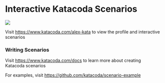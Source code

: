 # Interactive Katacoda Scenarios

[![](http://shields.katacoda.com/katacoda/alex-kata/count.svg)](https://www.katacoda.com/alex-kata "Get your profile on Katacoda.com")

Visit https://www.katacoda.com/alex-kata to view the profile and interactive scenarios

### Writing Scenarios
Visit https://www.katacoda.com/docs to learn more about creating Katacoda scenarios

For examples, visit https://github.com/katacoda/scenario-example
